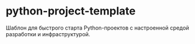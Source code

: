 # python-project-template
Шаблон для быстрого старта Python-проектов с настроенной средой разработки и инфраструктурой.
